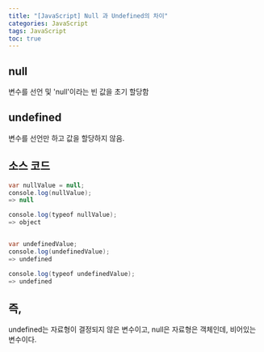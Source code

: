 ```yaml
---
title: "[JavaScript] Null 과 Undefined의 차이"
categories: JavaScript
tags: JavaScript
toc: true
---
```


## null 
변수를 선언 및 'null'이라는 빈 값을 초기 할당함 <br>

## undefined 
변수를 선언만 하고 값을 할당하지 않음. <br>



## 소스 코드 
~~~java
var nullValue = null;
console.log(nullValue); 
=> null

console.log(typeof nullValue); 
=> object


var undefinedValue;
console.log(undefinedValue); 
=> undefined

console.log(typeof undefinedValue); 
=> undefined
~~~

## 즉,
undefined는 자료형이 결정되지 않은 변수이고,
null은 자료형은 객체인데, 비어있는 변수이다.
